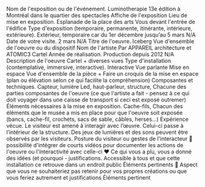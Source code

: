 Nom de l'exposition ou de l'événement.   Luminotherapie 13e édition à Montréal dans le quartier des spectacles 	Affiche de l'exposition
Lieu de mise en exposition.    Esplanade de la place des arts	Vous devant l'entrée de l'édifice
Type d'exposition (temporaire, permanente, itinérante, intérieure, extérieure).   Extérieur, temporaire car du 1er décembre jusqu’au 5 mars	N/A
Date de votre visite.  2 mars	N/A
Titre de l'oeuvre.   Iceberg	Vue d'ensemble de l'oeuvre ou du dispositif
Nom de l'artiste Par APPAREIL architecture et ATOMIC3	Cartel
Année de réalisation. Production depuis 2012	N/A
Description de l'oeuvre	Cartel + diverses vues
Type d'installation (contemplative, immersive, interactive).   Interactive	Vue parlante
Mise en espace	Vue d'ensemble de la pièce + Faire un croquis de la mise en espace (plan ou élévation selon ce qui facilite la compréhension)
Composantes et techniques. Capteur, lumière Led, haut-parleur, structure, 	Chacune des parties composantes de l'oeuvre (ce que l'artiste a fait - pensez à ce qui doit voyager dans une caisse de transport si ceci est exposé outremer)
Éléments nécessaires à la mise en exposition.   Cache-fils, 	Chacun des éléments que le musée a mis en place pour que l'oeuvre soit exposée (bancs, cache-fil, crochets, sacs de sable, câbles, herses...)
Expérience vécue.  Le visiteur est amené à interagir avec l’œuvre. Celui-ci passe à l’intérieur de la structure. Des jeux de lumières et des sons peuvent être observés par les visiteurs. 	Posture du visiteur ou gestes de l'interacteur 🎥 possibilité d'intégrer de courts vidéos pour documenter les actions de l'oeuvre ou l'interactivité avec celle-ci
❤️ Ce qui vous a plu, vous a donné des idées (et pourquoi - justifications.     Accessible à tous et que cette installation ce retrouve dans un endroit public	Éléments pertinents
🤔 Aspect que vous ne souhaiteriez pas retenir pour vos propres créations ou que vous feriez autrement et justifications	Éléments pertinent

